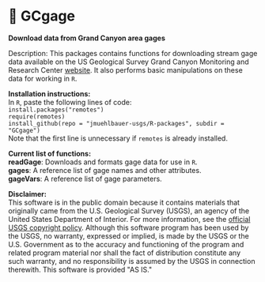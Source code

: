 # :ocean: GCgage
**Download data from Grand Canyon area gages**

Description: This packages contains functions for downloading stream gage data available on the US Geological Survey Grand Canyon Monitoring and Research Center [website](https://www.gcmrc.gov/discharge_qw_sediment/stations/GCDAMP). It also performs basic manipulations on these data for working in `R`.

__Installation instructions:__  
In `R`, paste the following lines of code:  
`install.packages("remotes")`  
`require(remotes)`  
`install_github(repo = "jmuehlbauer-usgs/R-packages", subdir = "GCgage")`  
Note that the first line is unnecessary if `remotes` is already installed.

__Current list of functions:__  
__readGage__: Downloads and formats gage data for use in `R`.  
__gages__: A reference list of gage names and other attributes.  
__gageVars__: A reference list of gage parameters.

__Disclaimer:__  
This software is in the public domain because it contains materials that originally came from the U.S. Geological Survey (USGS), an agency of the United States Department of Interior. For more information, see the [official USGS copyright policy](https://www.usgs.gov/information-policies-and-instructions/copyrights-and-credits). Although this software program has been used by the USGS, no warranty, expressed or implied, is made by the USGS or the U.S. Government as to the accuracy and functioning of the program and related program material nor shall the fact of distribution constitute any such warranty, and no responsibility is assumed by the USGS in connection therewith. This software is provided "AS IS."
